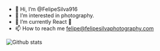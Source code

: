 - 👋 Hi, I’m @FelipeSilva916
- 👀 I’m interested in photography.
- 🌱 I’m currently React 🧬
- 📫 How to reach me felipe@felipesilvaphotography.com

<!---
FelipeSilva916/FelipeSilva916 is a ✨ special ✨ repository because its `README.md` (this file) appears on your GitHub profile.
You can click the Preview link to take a look at your changes.
--->

![Github stats](https://github-readme-stats.vercel.app/api?username=felipesilva916&theme=great-gatsby&show_icons=true)

